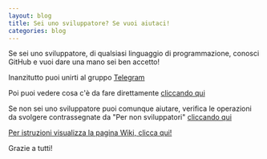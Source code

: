 ```yaml
---
layout: blog
title: Sei uno sviluppatore? Se vuoi aiutaci!
categories: blog
---
```


Se sei uno sviluppatore, di qualsiasi linguaggio di programmazione, conosci GitHub e vuoi dare una mano sei ben accetto!

Inanzitutto puoi unirti al gruppo [Telegram](https://telegram.me/joinchat/BgW6eEBsI3rLKsJk9L7FJg)

Poi puoi vedere cosa c'è da fare direttamente [cliccando qui](https://github.com/emergenzeHack/terremotocentro/issues)

Se non sei uno sviluppatore puoi comunque aiutare,
verifica le operazioni da svolgere contrassegnate da "Per non sviluppatori" [cliccando qui](https://github.com/emergenzeHack/terremotocentro/issues?utf8=%E2%9C%93&q=label%3A%22per%20non%20sviluppatori%22%20)

[Per istruzioni visualizza la pagina Wiki, clicca qui!](https://github.com/emergenzeHack/terremotocentro/wiki)

Grazie a tutti!
